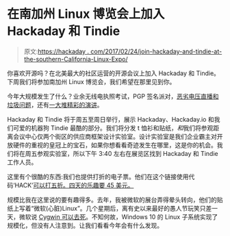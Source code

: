 # 在南加州 Linux 博览会上加入 Hackaday 和 Tindie

> 原文:[https://hackaday . com/2017/02/24/join-hackaday-and-tindie-at-the-southern-California-Linux-Expo/](https://hackaday.com/2017/02/24/join-hackaday-and-tindie-at-the-southern-california-linux-expo/)

你喜欢开源吗？在北美最大的社区运营的开源会议上加入 Hackaday 和 Tindie。下周我们将参加南加州 Linux 博览会，我们希望在那里见到你。

今年大规模发生了什么？业余无线电执照考试，PGP 签名派对，[恶劣电压直播和垃圾问题](https://www.socallinuxexpo.org/blog/bad-voltage-live-and-spazmatics)，还有[一大堆精彩的演讲](https://www.socallinuxexpo.org/scale/15x/speakers)。

Hackaday 和 Tindie 将于周五至周日举行，展示 Hackaday、Hackaday.io 和我们可爱的机器狗 Tindie 最酷的部分。我们将分发 t 恤衫和贴纸，*和*我们将参观距离会议中心仅两个街区的供应商框架设计实验室。设计实验室是我们企业霸主对开放硬件的重视的皇冠上的宝石，如果你想看看奇迹发生在哪里，这是你的机会。我们将在周五参观实验室，所以下午 3:40 左右在展览区找到 Hackaday 和 Tindie 工作人员。

这里有个很酷的东西:我们也提供打折的电子票。他们在这个链接使用代码‘HACK’[可以打五折。四天的乐趣要 45 美元。](https://register.socallinuxexpo.org/reg6/)

规模比我在这里说的要有趣得多。去年，我被微软的展台弄得晕头转向，他们的贴纸上写着“微软(心脏)Linux”。几个星期后，离有史以来最好的愚人节玩笑只差一天，微软说 [Cygwin 可以去死](http://hackaday.com/2016/03/30/windows-and-ubuntu-cygwin-can-suck-it/)。不知何故，Windows 10 的 Linux 子系统实现了规模化，但没有人注意到。让我们看看今年会有什么发现。